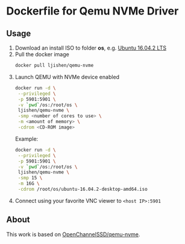 # Dockerfile for Qemu NVMe Driver

## Usage

1. Download an install ISO to folder **os**, e.g. [Ubuntu 16.04.2 LTS](http://releases.ubuntu.com/16.04.2/ubuntu-16.04.2-desktop-amd64.iso)
1. Pull the docker image
   ```bash
   docker pull ljishen/qemu-nvme
   ```
1. Launch QEMU with NVMe device enabled
   ```bash
   docker run -d \
	--privileged \
	-p 5901:5901 \
	-v `pwd`/os:/root/os \
	ljishen/qemu-nvme \
	-smp <number of cores to use> \
	-m <amount of memory> \
	-cdrom <CD-ROM image>
   ```
   Example:
   ```bash
   docker run -d \
	--privileged \
	-p 5901:5901 \
	-v `pwd`/os:/root/os \
	ljishen/qemu-nvme \
	-smp 15 \
	-m 16G \
	-cdrom /root/os/ubuntu-16.04.2-desktop-amd64.iso
   ```
1. Connect using your favorite VNC viewer to `<host IP>:5901`

## About

This work is based on [OpenChannelSSD/qemu-nvme](https://github.com/OpenChannelSSD/qemu-nvme).
